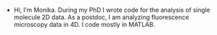 - Hi, I’m Monika. During my PhD I wrote code for the analysis of single molecule 2D data. As a postdoc, I am analyzing fluorescence microscopy data in 4D. I code mostly in MATLAB. 

<!---
monikamakurath/monikamakurath is a ✨ special ✨ repository because its `README.md` (this file) appears on your GitHub profile.
You can click the Preview link to take a look at your changes.
--->
